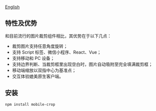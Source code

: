 

[English](README-en.md)

## 特性及优势

和目前流行的图片裁剪组件相比，其优势在于以下几点：

- 裁剪图片支持任意角度旋转；
- 支持 Script 标签、微信小程序、React、Vue；
- 支持移动和 PC 设备；
- 支持边界判断、当裁剪框里出现空白时，图片自动吸附至完全填满裁剪框；
- 移动端缩放以双指中心为基准点；
- 交互体验媲美原生客户端。

## 安装

```bash
npm install mobile-crop
```

